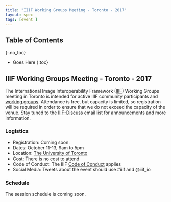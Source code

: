 ```yaml
---
title: "IIIF Working Groups Meeting - Toronto - 2017"
layout: spec
tags: [event ]
---
```


## Table of Contents
{:.no_toc}

* Goes Here
{:toc}

## IIIF Working Groups Meeting - Toronto - 2017

The International Image Interoperability Framework ([IIIF][home-page]) Working Groups meeting in Toronto is intended for active IIIF community participants and [working groups][groups]. Attendance is free, but capacity is limited, so registration will be required in order to ensure that we do not exceed the capacity of the venue. Stay tuned to the [IIIF-Discuss][iiif-discuss] email list for announcements and more information.

### Logistics

* Registration: Coming soon.
* Dates: October 11-13, 9am to 5pm
* Location: [The University of Toronto][UT]
* Cost: There is no cost to attend
* Code of Conduct: The IIIF [Code of Conduct][conduct] applies
* Social Media: Tweets about the event should use #iiif and @iiif_io

### Schedule

The session schedule is coming soon.

[home-page]: http://iiif.io/
[groups]: http://iiif.io/community/groups/
[conduct]: /event/conduct/
[UT]: http://library.utoronto.ca
[IIIF-Discuss]: https://groups.google.com/forum/#!forum/iiif-discuss
